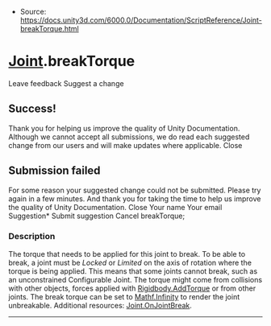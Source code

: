 * Source: https://docs.unity3d.com/6000.0/Documentation/ScriptReference/Joint-breakTorque.html

#  [Joint](https://docs.unity3d.com/6000.0/Documentation/ScriptReference/Joint.html).breakTorque
Leave feedback
Suggest a change
## Success!
Thank you for helping us improve the quality of Unity Documentation. Although we cannot accept all submissions, we do read each suggested change from our users and will make updates where applicable.
Close
## Submission failed
For some reason your suggested change could not be submitted. Please <a>try again</a> in a few minutes. And thank you for taking the time to help us improve the quality of Unity Documentation.
Close
Your name Your email Suggestion* Submit suggestion
Cancel
breakTorque; 
### Description
The torque that needs to be applied for this joint to break. To be able to break, a joint must be _Locked_ or _Limited_ on the axis of rotation where the torque is being applied. This means that some joints cannot break, such as an unconstrained Configurable Joint.
The torque might come from collisions with other objects, forces applied with [Rigidbody.AddTorque](https://docs.unity3d.com/6000.0/Documentation/ScriptReference/Rigidbody.AddTorque.html) or from other joints. The break torque can be set to [Mathf.Infinity](https://docs.unity3d.com/6000.0/Documentation/ScriptReference/Mathf.Infinity.html) to render the joint unbreakable. Additional resources: [Joint.OnJointBreak](https://docs.unity3d.com/6000.0/Documentation/ScriptReference/Joint.OnJointBreak.html).
* * *
